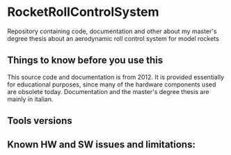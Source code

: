 # RocketRollControlSystem
Repository containing code, documentation and other about my master's degree thesis about an aerodynamic roll control system for model rockets 

## Things to know before you use this
This source code and documentation is from 2012. It is provided essentially for educational purposes, since many of the hardware components used are obsolete today.
Documentation and the master's degree thesis are mainly in italian.

## Tools versions

## Known HW and SW issues and limitations:
